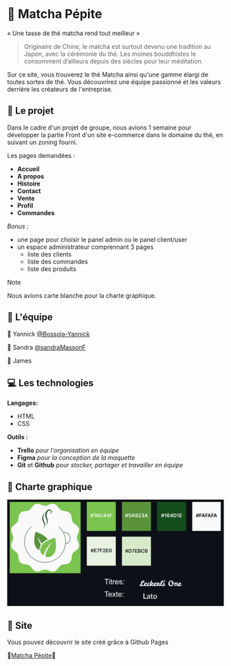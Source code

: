 # 🍃 Matcha Pépite

« Une tasse de thé matcha rend tout meilleur »

> Originaire de Chine, le matcha est surtout devenu une tradition au Japon, avec la cérémonie du thé. Les moines bouddhistes le consomment d’ailleurs depuis des siècles pour leur méditation.

Sur ce site, vous trouverez le thé Matcha ainsi qu'une gamme élargi de toutes sortes de thé. Vous découvrirez une équipe passionné et les valeurs derrière les créateurs de l'entreprise.

## 📓 Le projet 

Dans le cadre d'un projet de groupe, nous avions 1 semaine pour développer la partie Front d'un site e-commerce dans le domaine du thé, en suivant un zoning fourni.

Les pages demandées :

- **Accueil**
- **A propos**
- **Histoire**
- **Contact**
- **Vente**
- **Profil**
- **Commandes**

_Bonus :_

- une page pour choisir le panel admin ou le panel client/user
- un espace administrateur comprennant 3 pages
  - liste des clients
  - liste des commandes
  - liste des produits

> [!NOTE]
> Nous avions carte blanche pour la charte graphique.

## 💪 L'équipe 

👤 Yannick [@Bossola-Yannick](https://github.com/bossola-yannick)

👤 Sandra [@sandraMassonF](https://github.com/sandraMassonF)

👤 James 

## 💻 Les technologies 

**Langages:**

- HTML
- CSS

**Outils :**

- **Trello** _pour l'organisation en équipe_
- **Figma** _pour la conception de la maquette_
- **Git** et **Github** _pour stocker, partager et travailler en équipe_

## 📝 Charte graphique 

![Image de la charte graphique.](/images/charte-graphique.png)

## 👀 Site

Vous pouvez découvrir le site créé grâce à Github Pages

🍃[Matcha Pépite](https://jams-sanchez.github.io/matchaTea/)🍃

